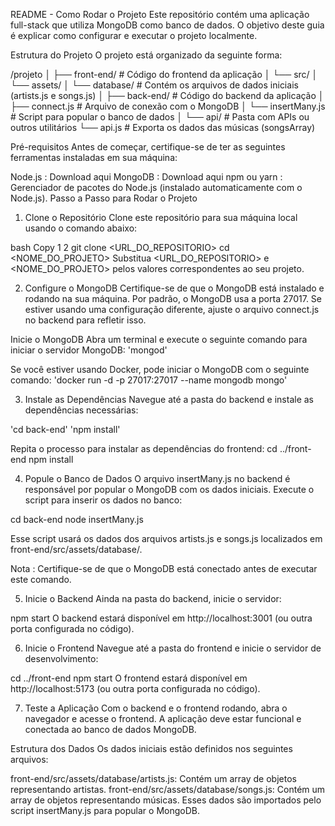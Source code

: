 README - Como Rodar o Projeto
Este repositório contém uma aplicação full-stack que utiliza MongoDB como banco de dados. O objetivo deste guia é explicar como configurar e executar o projeto localmente.

Estrutura do Projeto
O projeto está organizado da seguinte forma:

/projeto
│
├── front-end/               # Código do frontend da aplicação
│   └── src/
│       └── assets/
│           └── database/    # Contém os arquivos de dados iniciais (artists.js e songs.js)
│
├── back-end/                # Código do backend da aplicação
│   ├── connect.js           # Arquivo de conexão com o MongoDB
│   └── insertMany.js        # Script para popular o banco de dados
│
└── api/                     # Pasta com APIs ou outros utilitários
    └── api.js               # Exporta os dados das músicas (songsArray)


Pré-requisitos
Antes de começar, certifique-se de ter as seguintes ferramentas instaladas em sua máquina:

Node.js : Download aqui
MongoDB : Download aqui
npm ou yarn : Gerenciador de pacotes do Node.js (instalado automaticamente com o Node.js).
Passo a Passo para Rodar o Projeto
1. Clone o Repositório
Clone este repositório para sua máquina local usando o comando abaixo:

bash
Copy
1
2
git clone <URL_DO_REPOSITORIO>
cd <NOME_DO_PROJETO>
Substitua <URL_DO_REPOSITORIO> e <NOME_DO_PROJETO> pelos valores correspondentes ao seu projeto.

2. Configure o MongoDB
Certifique-se de que o MongoDB está instalado e rodando na sua máquina. Por padrão, o MongoDB usa a porta 27017. Se estiver usando uma configuração diferente, ajuste o arquivo connect.js no backend para refletir isso.

Inicie o MongoDB
Abra um terminal e execute o seguinte comando para iniciar o servidor MongoDB:
'mongod'

Se você estiver usando Docker, pode iniciar o MongoDB com o seguinte comando:
'docker run -d -p 27017:27017 --name mongodb mongo'

3. Instale as Dependências
Navegue até a pasta do backend e instale as dependências necessárias:

'cd back-end'
'npm install'

Repita o processo para instalar as dependências do frontend:
cd ../front-end
npm install

4. Popule o Banco de Dados
O arquivo insertMany.js no backend é responsável por popular o MongoDB com os dados iniciais. Execute o script para inserir os dados no banco:

cd back-end
node insertMany.js

Esse script usará os dados dos arquivos artists.js e songs.js localizados em front-end/src/assets/database/.

Nota : Certifique-se de que o MongoDB está conectado antes de executar este comando. 

5. Inicie o Backend
Ainda na pasta do backend, inicie o servidor:

npm start
O backend estará disponível em http://localhost:3001 (ou outra porta configurada no código).

6. Inicie o Frontend
Navegue até a pasta do frontend e inicie o servidor de desenvolvimento:

cd ../front-end
npm start
O frontend estará disponível em http://localhost:5173 (ou outra porta configurada no código).

7. Teste a Aplicação
Com o backend e o frontend rodando, abra o navegador e acesse o frontend. A aplicação deve estar funcional e conectada ao banco de dados MongoDB.

Estrutura dos Dados
Os dados iniciais estão definidos nos seguintes arquivos:

front-end/src/assets/database/artists.js: Contém um array de objetos representando artistas.
front-end/src/assets/database/songs.js: Contém um array de objetos representando músicas.
Esses dados são importados pelo script insertMany.js para popular o MongoDB.
